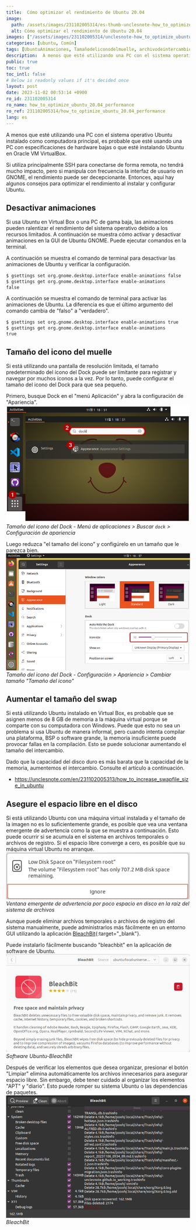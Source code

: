 ```yaml
---
title:  Cómo optimizar el rendimiento de Ubuntu 20.04
image:
  path: /assets/images/231102005314/es-thumb-unclesnote-how_to_optimize_ubuntu_20.04_performance.png
  alt: Cómo optimizar el rendimiento de Ubuntu 20.04
images: ["/assets/images/231102005314/unclesnote-how_to_optimize_ubuntu_20.04_performance-dock_icon_size-application_menu_search_dock_appearance_settings.png", "/assets/images/231102005314/unclesnote-how_to_optimize_ubuntu_20.04_performance-dock_icon_size-settings_appearance_resize_icon_size.png", "/assets/images/231102005314/unclesnote-how_to_optimize_ubuntu_20.04_performance-warning_popup_for_low_disk_space_on_filessystem_root.png", "/assets/images/231102005314/unclesnote-how_to_optimize_ubuntu_20.04_performance-ubuntu_software-bleachbit.png", "/assets/images/231102005314/unclesnote-how_to_optimize_ubuntu_20.04_performance-bleachbit.png"]
categories: [ubuntu, Común]
tags: [UbuntuAnimaciones, Tamañodeliconodelmuelle, archivodeintercambio, intercambio, ubuntu, Común, BleachBit]
description:  A menos que esté utilizando una PC con el sistema operativo Ubuntu instalado como computadora principal, es probable que esté usando una PC con
public: true
toc: true
toc_intl: false
# Below is readonly values if it's decided once
layout: post
date: 2023-11-02 00:53:14 +0900
ro_id: 231102005314
ro_name: how_to_optimize_ubuntu_20.04_performance
ro_ref: 231102005314/how_to_optimize_ubuntu_20.04_performance
lang: es
---
```

A menos que esté utilizando una PC con el sistema operativo Ubuntu instalado como computadora principal, es probable que esté usando una PC con especificaciones de hardware bajas o que esté instalando Ubuntu en Oracle VM VirtualBox.  

Si utiliza principalmente SSH para conectarse de forma remota, no tendrá mucho impacto, pero si manipula con frecuencia la interfaz de usuario en GNOME, el rendimiento puede ser decepcionante. Entonces, aquí hay algunos consejos para optimizar el rendimiento al instalar y configurar Ubuntu.  
## Desactivar animaciones
Si usa Ubuntu en Virtual Box o una PC de gama baja, las animaciones pueden ralentizar el rendimiento del sistema operativo debido a los recursos limitados. A continuación se muestra cómo activar y desactivar animaciones en la GUI de Ubuntu GNOME. Puede ejecutar comandos en la terminal.  

A continuación se muestra el comando de terminal para desactivar las animaciones de Ubuntu y verificar la configuración.  

```shell
$ gsettings set org.gnome.desktop.interface enable-animations false
$ gsettings get org.gnome.desktop.interface enable-animations
false
```
A continuación se muestra el comando de terminal para activar las animaciones de Ubuntu. La diferencia es que el último argumento del comando cambia de "falso" a "verdadero".  

```shell
$ gsettings set org.gnome.desktop.interface enable-animations true
$ gsettings get org.gnome.desktop.interface enable-animations
true
```
## Tamaño del icono del muelle
Si está utilizando una pantalla de resolución limitada, el tamaño predeterminado del ícono del Dock puede ser limitante para registrar y navegar por muchos íconos a la vez. Por lo tanto, puede configurar el tamaño del icono del Dock para que sea pequeño.  

Primero, busque Dock en el "menú Aplicación" y abra la configuración de "Apariencia".  
![Tamaño del icono del Dock - Menú de aplicaciones > Buscar `dock` > Configuración de apariencia](/assets/images/231102005314/unclesnote-how_to_optimize_ubuntu_20.04_performance-dock_icon_size-application_menu_search_dock_appearance_settings.png)
_Tamaño del icono del Dock - Menú de aplicaciones > Buscar `dock` > Configuración de apariencia_

Luego reduzca "el tamaño del icono" y configúrelo en un tamaño que le parezca bien.  
![Tamaño del icono del Dock - Configuración > Apariencia > Cambiar tamaño "Tamaño del icono"](/assets/images/231102005314/unclesnote-how_to_optimize_ubuntu_20.04_performance-dock_icon_size-settings_appearance_resize_icon_size.png)
_Tamaño del icono del Dock - Configuración > Apariencia > Cambiar tamaño "Tamaño del icono"_

## Aumentar el tamaño del swap
Si está utilizando Ubuntu instalado en Virtual Box, es probable que se asignen menos de 8 GB de memoria a la máquina virtual porque se comparte con su computadora con Windows. Puede que esto no sea un problema si usa Ubuntu de manera informal, pero cuando intenta compilar una plataforma, BSP o software grande, la memoria insuficiente puede provocar fallas en la compilación. Esto se puede solucionar aumentando el tamaño del intercambio.  

Dado que la capacidad del disco duro es más barata que la capacidad de la memoria, aumentemos el intercambio. Consulte el artículo a continuación.  
- https://unclesnote.com/en/231102005313/how_to_increase_swapfile_size_in_ubuntu

## Asegure el espacio libre en el disco
Si está utilizando Ubuntu con una máquina virtual instalada y el tamaño de la imagen no es lo suficientemente grande, es posible que vea una ventana emergente de advertencia como la que se muestra a continuación. Esto puede ocurrir si se acumula en el sistema en archivos temporales o archivos de registro. Si el espacio libre converge a cero, es posible que su máquina virtual Ubuntu no arranque.  
![Ventana emergente de advertencia por poco espacio en disco en la raíz del sistema de archivos](/assets/images/231102005314/unclesnote-how_to_optimize_ubuntu_20.04_performance-warning_popup_for_low_disk_space_on_filessystem_root.png)
_Ventana emergente de advertencia por poco espacio en disco en la raíz del sistema de archivos_

Aunque puede eliminar archivos temporales o archivos de registro del sistema manualmente, puede administrarlos más fácilmente en un entorno GUI utilizando la aplicación [BleachBit](https://www.bleachbit.org/features){:target="_blank"}.  

Puede instalarlo fácilmente buscando "bleachbit" en la aplicación de software de Ubuntu.  
![Software Ubuntu-BleachBit](/assets/images/231102005314/unclesnote-how_to_optimize_ubuntu_20.04_performance-ubuntu_software-bleachbit.png)
_Software Ubuntu-BleachBit_

Después de verificar los elementos que desea organizar, presionar el botón "Limpiar" elimina automáticamente los archivos innecesarios para asegurar espacio libre. Sin embargo, debe tener cuidado al organizar los elementos "APT" y "diario". Esto puede romper su sistema Ubuntu o las dependencias de paquetes.  
![BleachBit](/assets/images/231102005314/unclesnote-how_to_optimize_ubuntu_20.04_performance-bleachbit.png)
_BleachBit_

